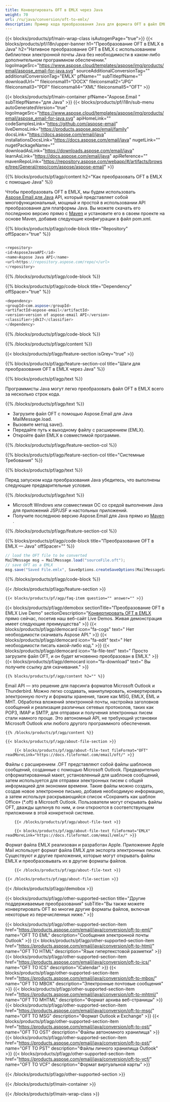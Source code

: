 ```yaml
---
title: Конвертировать OFT в EMLX через Java
weight: 70
url: /ru/java/conversion/oft-to-emlx/
description: Пример кода преобразования Java для формата OFT в файл EMLX. Используйте этот пример кода для экспорта сообщения в EMLX в любом веб-приложении или приложении для рабочего стола на основе Java.
---
```


{{< blocks/products/pf/main-wrap-class isAutogenPage="true">}}
{{< blocks/products/pf/i18n/upper-banner h1="Преобразование OFT в EMLX в Java" h2="Нативное преобразование OFT в EMLX с использованием библиотеки электронной почты Java без необходимости в каком-либо дополнительном программном обеспечении." logoImageSrc="https://www.aspose.cloud/templates/aspose/img/products/email/aspose_email-for-java.svg" sourceAdditionalConversionTag="" additionalConversionTag="EMLX" pfName="" subTitlepfName="" downloadUrl="" fileiconsmall1="DOCX" fileiconsmall2="JPG" fileiconsmall3="PDF" fileiconsmall4="XML" fileiconsmall5="OFT" >}}

{{< blocks/products/pf/main-container pfName="Aspose.Email " subTitlepfName="для Java" >}}
{{< blocks/products/pf/i18n/sub-menu autoGeneratedVersion="true" logoImageSrc="https://www.aspose.cloud/templates/aspose/img/products/email/aspose_email-for-java.svg" apiHomeLink="" codeSamplesLink="https://github.com/aspose-email" liveDemosLink="https://products.aspose.app/email/family" docsLink="https://docs.aspose.com/email/java" installationsDocsLink="https://docs.aspose.com/email/java" nugetLink="" nugetPackageName="" downloadAsLink="https://downloads.aspose.com/email/java" learnAsLink="https://docs.aspose.com/email/java" apiReference="" mavenRepoLink="https://repository.aspose.com/webapp/#/artifacts/browse/tree/General/repo/com/aspose/aspose-email" >}}

{{% blocks/products/pf/agp/content h2="Как преобразовать OFT в EMLX с помощью Java" %}}

 Чтобы преобразовать OFT в EMLX, мы будем использовать
 [Aspose.Email для Java](https://products.aspose.com/email/java)
 API, который представляет собой многофункциональный, мощный и простой в использовании API преобразования для платформы Java. Вы можете скачать его последнюю версию прямо с
 [Maven](https://repository.aspose.com/webapp/#/artifacts/browse/tree/General/repo/com/aspose/aspose-email)
 и установите его в своем проекте на основе Maven, добавив следующие конфигурации в файл pom.xml.

{{% blocks/products/pf/agp/code-block title="Repository" offSpacer="true" %}}

```cs

<repository>
<id>AsposeJavaAPI</id>
<name>Aspose Java API</name>
<url>https://repository.aspose.com/repo/</url>
</repository>

```

{{% /blocks/products/pf/agp/code-block %}}

{{% blocks/products/pf/agp/code-block title="Dependency" offSpacer="true" %}}

```cs
<dependency>
<groupId>com.aspose</groupId>
<artifactId>aspose-email</artifactId>
<version>version of aspose-email API</version>
<classifier>jdk17</classifier>
</dependency>

```

{{% /blocks/products/pf/agp/code-block %}}

{{% /blocks/products/pf/agp/content %}}

{{< blocks/products/pf/agp/feature-section isGrey="true" >}}

{{% blocks/products/pf/agp/feature-section-col title="Шаги для преобразования OFT в EMLX через Java" %}}

{{% blocks/products/pf/agp/text %}}

 Программисты Java могут легко преобразовать файл OFT в EMLX всего за несколько строк кода.

{{% /blocks/products/pf/agp/text %}}

+  Загрузите файл OFT с помощью Aspose.Email для Java MailMessage.load.
+  Вызовите метод save().
+  Передайте путь к выходному файлу с расширением (EMLX).
+  Откройте файл EMLX в совместимой программе.

{{% /blocks/products/pf/agp/feature-section-col %}}

{{% blocks/products/pf/agp/feature-section-col title="Системные Требования" %}}

{{% blocks/products/pf/agp/text %}}

 Перед запуском кода преобразования Java убедитесь, что выполнены следующие предварительные условия.

{{% /blocks/products/pf/agp/text %}}

-  Microsoft Windows или совместимая ОС со средой выполнения Java для приложений JSP/JSF и настольных приложений.
-  Получите последнюю версию Aspose.Email для Java прямо из
 [Maven](https://repository.aspose.com/webapp/#/artifacts/browse/tree/General/repo/com/aspose/aspose-email)  .

{{% /blocks/products/pf/agp/feature-section-col %}}

{{% blocks/products/pf/agp/code-block title="Преобразование OFT в EMLX — Java" offSpacer="" %}}

```cs
// load the OFT file to be converted
MailMessage msg = MailMessage.load("sourceFile.oft");
// save OFT as a EMLX
msg.save("Saved File.emlx", SaveOptions.createSaveOptions(MailMessageSaveType.EmlxFormat));   

```

{{% /blocks/products/pf/agp/code-block %}}

{{< /blocks/products/pf/agp/feature-section >}}

    {{< blocks/products/pf/agp/faq-item question="" answer="" >}}


<!-- aboutfile Starts -->

{{< blocks/products/pf/agp/demobox sectionTitle="Преобразование OFT в EMLX Live Demo" sectionDescription="[Конвертировать OFT в EMLX](https://products.aspose.app/email/conversion/oft-to-emlx) прямо сейчас, посетив наш веб-сайт Live Demos. Живая демонстрация имеет следующие преимущества" >}}
        {{< blocks/products/pf/agp/democard icon="fa-cogs" text=" Нет необходимости скачивать Aspose API." >}}
        {{< blocks/products/pf/agp/democard icon="fa-edit" text=" Нет необходимости писать какой-либо код." >}}
        {{< blocks/products/pf/agp/democard icon="fa-file-text" text=" Просто загрузите файл OFT, и он будет мгновенно преобразован в EMLX." >}}
        {{< blocks/products/pf/agp/democard icon="fa-download" text=" Вы получите ссылку для скачивания." >}}

    {{% blocks/products/pf/agp/content h2="" %}}

 Email API — это решение для парсинга форматов Microsoft Outlook и Thunderbird. Можно легко создавать, манипулировать, конвертировать электронную почту и форматы хранения, такие как MSG, EMLX, EML и MHT. Обработка вложений электронной почты, настройка заголовков сообщений и реализация различных сетевых протоколов, таких как POP3, IMAP и SMTP, для отправки и получения электронных писем стали намного проще. Это автономный API, не требующий установки Microsoft Outlook или любого другого программного обеспечения.



    {{% /blocks/products/pf/agp/content %}}

    {{< blocks/products/pf/agp/about-file-section >}}

        {{< blocks/products/pf/agp/about-file-text fileFormat="OFT" readMoreLink="https://docs.fileformat.com/email/oft/" >}}

Файлы с расширением .OFT представляют собой файлы шаблонов сообщений, созданные с помощью Microsoft Outlook. Предварительно отформатированный макет, установленный для шаблонов сообщений, затем используется для отправки электронных писем с общей информацией для экономии времени. Такие файлы можно создать, создав новое электронное письмо, добавив необходимую информацию, а затем используя раскрывающийся список «Сохранить как шаблон Office» (*.oft) в Microsoft Outlook. Пользователи могут открывать файлы OFT, дважды щелкнув по ним, и они откроются в соответствующем приложении в этой конкретной системе.


        {{< /blocks/products/pf/agp/about-file-text >}}

        {{< blocks/products/pf/agp/about-file-text fileFormat="EMLX" readMoreLink="https://docs.fileformat.com/email/emlx/" >}}

Формат файла EMLX реализован и разработан Apple. Приложение Apple Mail использует формат файла EMLX для экспорта электронных писем. Существуют и другие приложения, которые могут открывать файлы EMLX и преобразовывать их в другие форматы файлов.


        {{< /blocks/products/pf/agp/about-file-text >}}

    {{< /blocks/products/pf/agp/about-file-section >}}

{{< /blocks/products/pf/agp/demobox >}}

<!-- aboutfile Ends -->

{{< blocks/products/pf/agp/other-supported-section title="Другие поддерживаемые преобразования" subTitle="Вы также можете конвертировать OFT во многие другие форматы файлов, включая некоторые из перечисленных ниже." >}}

{{< blocks/products/pf/agp/other-supported-section-item href="https://products.aspose.com/email/java/conversion/oft-to-eml/" name="OFT TO EML" description="Сообщения электронной почты Outlook" >}}
{{< blocks/products/pf/agp/other-supported-section-item href="https://products.aspose.com/email/java/conversion/oft-to-html/" name="OFT TO HTML" description="Язык гипертекстовой разметки" >}}
{{< blocks/products/pf/agp/other-supported-section-item href="https://products.aspose.com/email/java/conversion/oft-to-ics/" name="OFT TO ICS" description="iCalendar" >}}
{{< blocks/products/pf/agp/other-supported-section-item href="https://products.aspose.com/email/java/conversion/oft-to-mbox/" name="OFT TO MBOX" description="Электронные почтовые сообщения" >}}
{{< blocks/products/pf/agp/other-supported-section-item href="https://products.aspose.com/email/java/conversion/oft-to-mhtml/" name="OFT TO MHTML" description="Формат архива веб-страницы" >}}
{{< blocks/products/pf/agp/other-supported-section-item href="https://products.aspose.com/email/java/conversion/oft-to-msg/" name="OFT TO MSG" description="Формат Outlook и Exchange" >}}
{{< blocks/products/pf/agp/other-supported-section-item href="https://products.aspose.com/email/java/conversion/oft-to-ost/" name="OFT TO OST" description="Файлы автономного хранилища" >}}
{{< blocks/products/pf/agp/other-supported-section-item href="https://products.aspose.com/email/java/conversion/oft-to-pst/" name="OFT TO PST" description="Файлы личного хранилища Outlook" >}}
{{< blocks/products/pf/agp/other-supported-section-item href="https://products.aspose.com/email/java/conversion/oft-to-vcf/" name="OFT TO VCF" description="Формат виртуальной карты" >}}

{{< /blocks/products/pf/agp/other-supported-section >}}

{{< /blocks/products/pf/main-container >}}
   
{{< /blocks/products/pf/main-wrap-class >}}